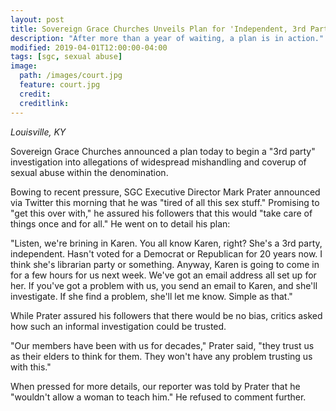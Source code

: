 ```yaml
---
layout: post
title: Sovereign Grace Churches Unveils Plan for 'Independent, 3rd Party' Investigation 
description: "After more than a year of waiting, a plan is in action."
modified: 2019-04-01T12:00:00-04:00
tags: [sgc, sexual abuse]
image:
  path: /images/court.jpg
  feature: court.jpg
  credit: 
  creditlink: 
---
```


_Louisville, KY_

Sovereign Grace Churches announced a plan today to begin a "3rd party" investigation into allegations of widespread mishandling and coverup of sexual abuse within the denomination. 

Bowing to recent pressure, SGC Executive Director Mark Prater announced via Twitter this morning that he was "tired of all this sex stuff." Promising to "get this over with," he assured his followers that this would "take care of things once and for all." He went on to detail his plan:

"Listen, we're brining in Karen. You all know Karen, right? She's a 3rd party, independent. Hasn't voted for a Democrat or Republican for 20 years now. I think she's librarian party or something. Anyway, Karen is going to come in for a few hours for us next week. We've got an email address all set up for her. If you've got a problem with us, you send an email to Karen, and she'll investigate. If she find a problem, she'll let me know. Simple as that."

While Prater assured his followers that there would be no bias, critics asked how such an informal investigation could be trusted.

"Our members have been with us for decades," Prater said, "they trust us as their elders to think for them. They won't have any problem trusting us with this."

When pressed for more details, our reporter was told by Prater that he "wouldn't allow a woman to teach him." He refused to comment further.